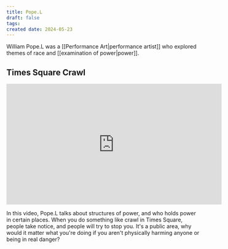 ```yaml
---
title: Pope.L
draft: false
tags: 
created date: 2024-05-23
---
```

William Pope.L was a [[Performance Art|performance artist]] who explored themes of race and [[examination of power|power]]. 
## Times Square Crawl
<iframe width="560" height="315" src="https://www.youtube.com/embed/0N7OnQkch7s?si=QFIIE_kHo4iWcSrc" title="YouTube video player" frameborder="0" allow="accelerometer; autoplay; clipboard-write; encrypted-media; gyroscope; picture-in-picture; web-share" referrerpolicy="strict-origin-when-cross-origin" allowfullscreen></iframe>

In this video, Pope.L talks about structures of power, and who holds power in certain places. When you do something like crawl in Times Square, people take notice, and people will try to stop you. It's a public area, why would it matter what you're doing if you aren't physically harming anyone or being in real danger?